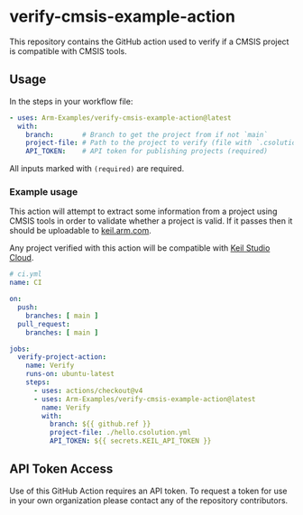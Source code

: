 # verify-cmsis-example-action

This repository contains the GitHub action used to verify if a CMSIS project is compatible with CMSIS tools.

## Usage

In the steps in your workflow file:
```yaml
- uses: Arm-Examples/verify-cmsis-example-action@latest
  with:
    branch:       # Branch to get the project from if not `main`
    project-file: # Path to the project to verify (file with `.csolution.yml` extension etc.) (required)
    API_TOKEN:    # API token for publishing projects (required)
```

All inputs marked with `(required)` are required.

### Example usage

This action will attempt to extract some information from a project using CMSIS tools in order to validate whether a project is valid. If it passes then it should be uploadable to [keil.arm.com](https://keil.arm.com).

Any project verified with this action will be compatible with [Keil Studio Cloud](https://studio.keil.arm.com/).

```yaml
# ci.yml
name: CI

on:
  push:
    branches: [ main ]
  pull_request:
    branches: [ main ]

jobs:
  verify-project-action:
    name: Verify
    runs-on: ubuntu-latest
    steps:
      - uses: actions/checkout@v4
      - uses: Arm-Examples/verify-cmsis-example-action@latest
        name: Verify
        with:
          branch: ${{ github.ref }}
          project-file: ./hello.csolution.yml
          API_TOKEN: ${{ secrets.KEIL_API_TOKEN }}
```

## API Token Access

Use of this GitHub Action requires an API token. To request a token for use in your own organization please contact any of the repository contributors.
